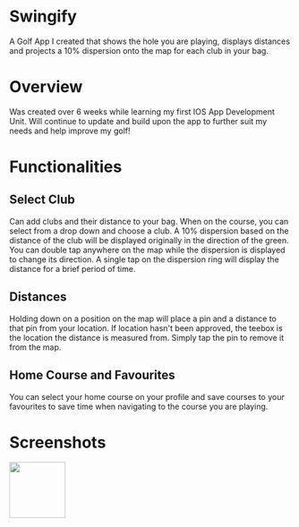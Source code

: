 # Swingify

A Golf App I created that shows the hole you are playing, displays distances and projects a 10% dispersion onto the map for each club in your bag.

# Overview
Was created over 6 weeks while learning my first IOS App Development Unit. 
Will continue to update and build upon the app to further suit my needs and help improve my golf!

# Functionalities

## Select Club
Can add clubs and their distance to your bag.
When on the course, you can select from a drop down and choose a club.
A 10% dispersion based on the distance of the club will be displayed originally in the direction of the green.
You can double tap anywhere on the map while the dispersion is displayed to change its direction.
A single tap on the dispersion ring will display the distance for a brief period of time.

## Distances
Holding down on a position on the map will place a pin and a distance to that pin from your location.
If location hasn't been approved, the teebox is the location the distance is measured from.
Simply tap the pin to remove it from the map.

## Home Course and Favourites
You can select your home course on your profile and save courses to your favourites to save time when navigating to the course you are playing.


# Screenshots
<img src="/Screenshots/royalmelb.png" width=100>
